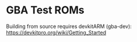 # GBA Test ROMs

Building from source requires devkitARM (gba-dev): <https://devkitpro.org/wiki/Getting_Started>
